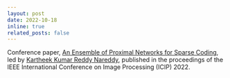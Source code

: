 ```yaml
---
layout: post
date: 2022-10-18
inline: true
related_posts: false
---
```


Conference paper, [An Ensemble of Proximal Networks for Sparse Coding](https://doi.org/10.1109/ICIP46576.2022.9897607), led by [Kartheek Kumar Reddy Nareddy](https://scholar.google.com/citations?user=3RvB_F8AAAAJ&hl=en), published in the proceedings of the IEEE International Conference on Image Processing (ICIP) 2022.
